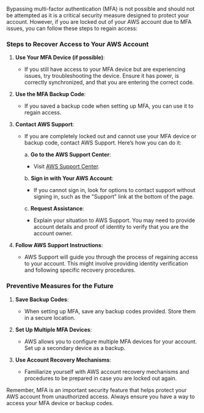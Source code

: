 Bypassing multi-factor authentication (MFA) is not possible and should not be attempted as it is a critical security measure designed to protect your account. However, if you are locked out of your AWS account due to MFA issues, you can follow these steps to regain access:

### Steps to Recover Access to Your AWS Account

1. **Use Your MFA Device (if possible)**:
   - If you still have access to your MFA device but are experiencing issues, try troubleshooting the device. Ensure it has power, is correctly synchronized, and that you are entering the correct code.

2. **Use the MFA Backup Code**:
   - If you saved a backup code when setting up MFA, you can use it to regain access.

3. **Contact AWS Support**:
   - If you are completely locked out and cannot use your MFA device or backup code, contact AWS Support. Here’s how you can do it:
   
     a. **Go to the AWS Support Center**:
        - Visit [AWS Support Center](https://aws.amazon.com/contact-us/).

     b. **Sign in with Your AWS Account**:
        - If you cannot sign in, look for options to contact support without signing in, such as the "Support" link at the bottom of the page.

     c. **Request Assistance**:
        - Explain your situation to AWS Support. You may need to provide account details and proof of identity to verify that you are the account owner.

4. **Follow AWS Support Instructions**:
   - AWS Support will guide you through the process of regaining access to your account. This might involve providing identity verification and following specific recovery procedures.

### Preventive Measures for the Future

1. **Save Backup Codes**:
   - When setting up MFA, save any backup codes provided. Store them in a secure location.

2. **Set Up Multiple MFA Devices**:
   - AWS allows you to configure multiple MFA devices for your account. Set up a secondary device as a backup.

3. **Use Account Recovery Mechanisms**:
   - Familiarize yourself with AWS account recovery mechanisms and procedures to be prepared in case you are locked out again.

Remember, MFA is an important security feature that helps protect your AWS account from unauthorized access. Always ensure you have a way to access your MFA device or backup codes.
